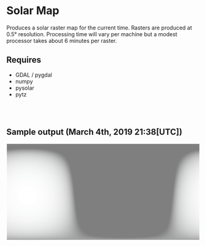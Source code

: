 # Solar Map

Produces a solar raster map for the current time. Rasters are produced at 0.5° resolution. Processing time will vary per machine but a modest processor takes about 6 minutes per raster.

## Requires
 * GDAL / pygdal
 * numpy
 * pysolar
 * pytz
 
</br>
</br>

## Sample output (March 4th, 2019 21:38[UTC])
![alt text](https://github.com/rjarv/solarmap/raw/master/examples/images/sample.PNG "output")
